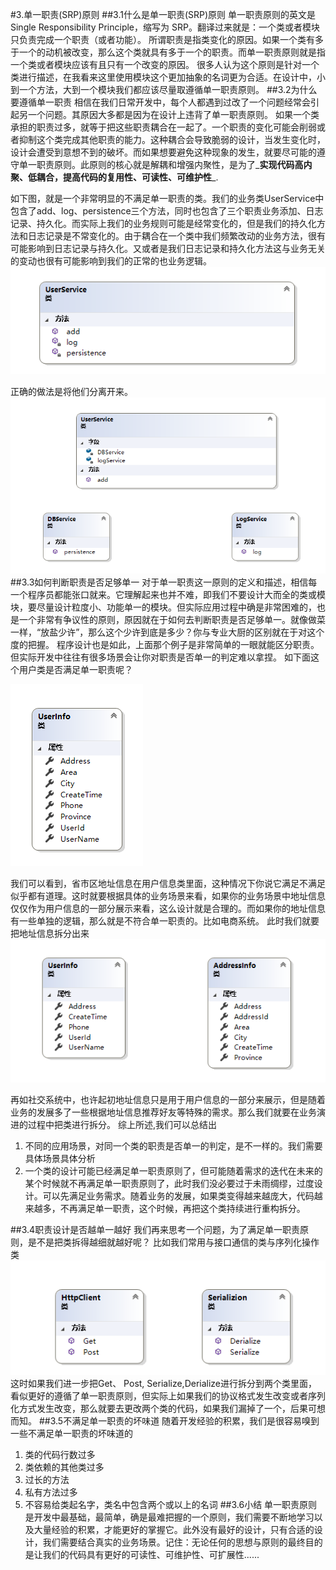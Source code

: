 #3.单一职责(SRP)原则
##3.1什么是单一职责(SRP)原则
单一职责原则的英文是 Single Responsibility Principle，缩写为 SRP。翻译过来就是：一个类或者模块只负责完成一个职责（或者功能）。
所谓职责是指类变化的原因。如果一个类有多于一个的动机被改变，那么这个类就具有多于一个的职责。而单一职责原则就是指一个类或者模块应该有且只有一个改变的原因。
很多人认为这个原则是针对一个类进行描述，在我看来这里使用模块这个更加抽象的名词更为合适。在设计中，小到一个方法，大到一个模块我们都应该尽量取遵循单一职责原则。
##3.2为什么要遵循单一职责
相信在我们日常开发中，每个人都遇到过改了一个问题经常会引起另一个问题。其原因大多都是因为在设计上违背了单一职责原则。
如果一个类承担的职责过多，就等于把这些职责耦合在一起了。一个职责的变化可能会削弱或者抑制这个类完成其他职责的能力。这种耦合会导致脆弱的设计，当发生变化时，设计会遭受到意想不到的破坏。而如果想要避免这种现象的发生，就要尽可能的遵守单一职责原则。此原则的核心就是解耦和增强内聚性，是为了_**实现代码高内聚、低耦合，提高代码的复用性、可读性、可维护性**_.

如下图，就是一个非常明显的不满足单一职责的类。我们的业务类UserService中包含了add、log、persistence三个方法，同时也包含了三个职责业务添加、日志记录、持久化。而实际上我们的业务规则可能是经常变化的，但是我们的持久化方法和日志记录是不常变化的。由于耦合在一个类中我们频繁改动的业务方法，很有可能影响到日志记录与持久化。又或者是我们日志记录和持久化方法这与业务无关的变动也很有可能影响到我们的正常的也业务逻辑。
![img.png](img/img.png)

正确的做法是将他们分离开来。
![img_1.png](img/img_1.png)
##3.3如何判断职责是否足够单一
对于单一职责这一原则的定义和描述，相信每一个程序员都能张口就来。它理解起来也并不难，即我们不要设计大而全的类或模块，要尽量设计粒度小、功能单一的模块。但实际应用过程中确是非常困难的，也是一个非常有争议性的原则，原因就在于如何去判断职责是否足够单一。就像做菜一样，“放盐少许”，那么这个少许到底是多少？你与专业大厨的区别就在于对这个度的把握。
程序设计也是如此，上面那个例子是非常简单的一眼就能区分职责。但实际开发中往往有很多场景会让你对职责是否单一的判定难以拿捏。
如下面这个用户类是否满足单一职责呢？

![img_2.png](img/img_2.png)

我们可以看到，省市区地址信息在用户信息类里面，这种情况下你说它满足不满足似乎都有道理。这时就要根据具体的业务场景来看，如果你的业务场景中地址信息仅仅作为用户信息的一部分展示来看，这么设计就是合理的。而如果你的地址信息有一些单独的逻辑，那么就是不符合单一职责的。比如电商系统。
此时我们就要把地址信息拆分出来
![img_3.png](img/img_3.png)

再如社交系统中，也许起初地址信息只是用于用户信息的一部分来展示，但是随着业务的发展多了一些根据地址信息推荐好友等特殊的需求。那么我们就要在业务演进的过程中把类进行拆分。
综上所述,我们可以总结出

1. 不同的应用场景，对同一个类的职责是否单一的判定，是不一样的。我们需要具体场景具体分析
2. 一个类的设计可能已经满足单一职责原则了，但可能随着需求的迭代在未来的某个时候就不再满足单一职责原则了，此时我们没必要过于未雨绸缪，过度设计。可以先满足业务需求。随着业务的发展，如果类变得越来越庞大，代码越来越多，不再满足单一职责，这个时候，再把这个类持续进行重构拆分。

##3.4职责设计是否越单一越好
我们再来思考一个问题，为了满足单一职责原则，是不是把类拆得越细就越好呢？
比如我们常用与接口通信的类与序列化操作类
![img_4.png](img/img_4.png)
这时如果我们进一步把Get、 Post, Serialize,Derialize进行拆分到两个类里面，看似更好的遵循了单一职责原则，但实际上如果我们的协议格式发生改变或者序列化方式发生改变，那么就要去更改两个类的代码，如果我们漏掉了一个，后果可想而知。
##3.5不满足单一职责的坏味道
随着开发经验的积累，我们是很容易嗅到一些不满足单一职责的坏味道的

1. 类的代码行数过多
2. 类依赖的其他类过多
3. 过长的方法
4. 私有方法过多
5. 不容易给类起名字，类名中包含两个或以上的名词
##3.6小结
单一职责原则是开发中最基础，最简单，确是最难把握的一个原则，我们需要不断地学习以及大量经验的积累，才能更好的掌握它。此外没有最好的设计，只有合适的设计，我们需要结合真实的业务场景。记住：无论任何的思想与原则的最终目的是让我们的代码具有更好的可读性、可维护性、可扩展性......
